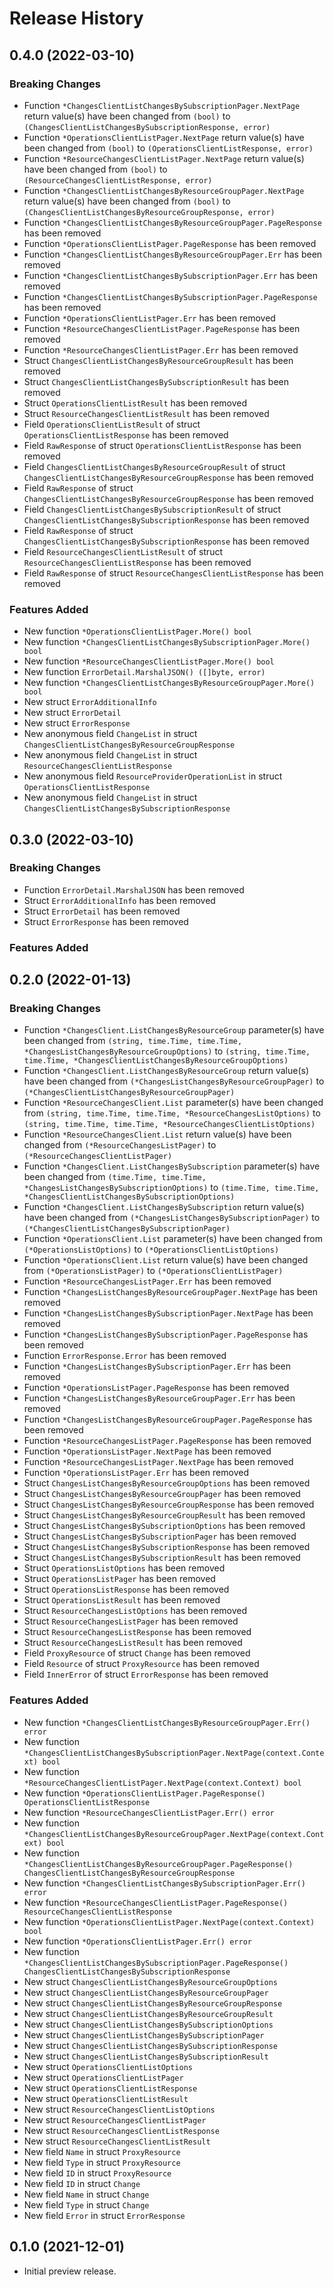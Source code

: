 # Release History

## 0.4.0 (2022-03-10)
### Breaking Changes

- Function `*ChangesClientListChangesBySubscriptionPager.NextPage` return value(s) have been changed from `(bool)` to `(ChangesClientListChangesBySubscriptionResponse, error)`
- Function `*OperationsClientListPager.NextPage` return value(s) have been changed from `(bool)` to `(OperationsClientListResponse, error)`
- Function `*ResourceChangesClientListPager.NextPage` return value(s) have been changed from `(bool)` to `(ResourceChangesClientListResponse, error)`
- Function `*ChangesClientListChangesByResourceGroupPager.NextPage` return value(s) have been changed from `(bool)` to `(ChangesClientListChangesByResourceGroupResponse, error)`
- Function `*ChangesClientListChangesByResourceGroupPager.PageResponse` has been removed
- Function `*OperationsClientListPager.PageResponse` has been removed
- Function `*ChangesClientListChangesByResourceGroupPager.Err` has been removed
- Function `*ChangesClientListChangesBySubscriptionPager.Err` has been removed
- Function `*ChangesClientListChangesBySubscriptionPager.PageResponse` has been removed
- Function `*OperationsClientListPager.Err` has been removed
- Function `*ResourceChangesClientListPager.PageResponse` has been removed
- Function `*ResourceChangesClientListPager.Err` has been removed
- Struct `ChangesClientListChangesByResourceGroupResult` has been removed
- Struct `ChangesClientListChangesBySubscriptionResult` has been removed
- Struct `OperationsClientListResult` has been removed
- Struct `ResourceChangesClientListResult` has been removed
- Field `OperationsClientListResult` of struct `OperationsClientListResponse` has been removed
- Field `RawResponse` of struct `OperationsClientListResponse` has been removed
- Field `ChangesClientListChangesByResourceGroupResult` of struct `ChangesClientListChangesByResourceGroupResponse` has been removed
- Field `RawResponse` of struct `ChangesClientListChangesByResourceGroupResponse` has been removed
- Field `ChangesClientListChangesBySubscriptionResult` of struct `ChangesClientListChangesBySubscriptionResponse` has been removed
- Field `RawResponse` of struct `ChangesClientListChangesBySubscriptionResponse` has been removed
- Field `ResourceChangesClientListResult` of struct `ResourceChangesClientListResponse` has been removed
- Field `RawResponse` of struct `ResourceChangesClientListResponse` has been removed

### Features Added

- New function `*OperationsClientListPager.More() bool`
- New function `*ChangesClientListChangesBySubscriptionPager.More() bool`
- New function `*ResourceChangesClientListPager.More() bool`
- New function `ErrorDetail.MarshalJSON() ([]byte, error)`
- New function `*ChangesClientListChangesByResourceGroupPager.More() bool`
- New struct `ErrorAdditionalInfo`
- New struct `ErrorDetail`
- New struct `ErrorResponse`
- New anonymous field `ChangeList` in struct `ChangesClientListChangesByResourceGroupResponse`
- New anonymous field `ChangeList` in struct `ResourceChangesClientListResponse`
- New anonymous field `ResourceProviderOperationList` in struct `OperationsClientListResponse`
- New anonymous field `ChangeList` in struct `ChangesClientListChangesBySubscriptionResponse`


## 0.3.0 (2022-03-10)
### Breaking Changes

- Function `ErrorDetail.MarshalJSON` has been removed
- Struct `ErrorAdditionalInfo` has been removed
- Struct `ErrorDetail` has been removed
- Struct `ErrorResponse` has been removed

### Features Added



## 0.2.0 (2022-01-13)
### Breaking Changes

- Function `*ChangesClient.ListChangesByResourceGroup` parameter(s) have been changed from `(string, time.Time, time.Time, *ChangesListChangesByResourceGroupOptions)` to `(string, time.Time, time.Time, *ChangesClientListChangesByResourceGroupOptions)`
- Function `*ChangesClient.ListChangesByResourceGroup` return value(s) have been changed from `(*ChangesListChangesByResourceGroupPager)` to `(*ChangesClientListChangesByResourceGroupPager)`
- Function `*ResourceChangesClient.List` parameter(s) have been changed from `(string, time.Time, time.Time, *ResourceChangesListOptions)` to `(string, time.Time, time.Time, *ResourceChangesClientListOptions)`
- Function `*ResourceChangesClient.List` return value(s) have been changed from `(*ResourceChangesListPager)` to `(*ResourceChangesClientListPager)`
- Function `*ChangesClient.ListChangesBySubscription` parameter(s) have been changed from `(time.Time, time.Time, *ChangesListChangesBySubscriptionOptions)` to `(time.Time, time.Time, *ChangesClientListChangesBySubscriptionOptions)`
- Function `*ChangesClient.ListChangesBySubscription` return value(s) have been changed from `(*ChangesListChangesBySubscriptionPager)` to `(*ChangesClientListChangesBySubscriptionPager)`
- Function `*OperationsClient.List` parameter(s) have been changed from `(*OperationsListOptions)` to `(*OperationsClientListOptions)`
- Function `*OperationsClient.List` return value(s) have been changed from `(*OperationsListPager)` to `(*OperationsClientListPager)`
- Function `*ResourceChangesListPager.Err` has been removed
- Function `*ChangesListChangesByResourceGroupPager.NextPage` has been removed
- Function `*ChangesListChangesBySubscriptionPager.NextPage` has been removed
- Function `*ChangesListChangesBySubscriptionPager.PageResponse` has been removed
- Function `ErrorResponse.Error` has been removed
- Function `*ChangesListChangesBySubscriptionPager.Err` has been removed
- Function `*OperationsListPager.PageResponse` has been removed
- Function `*ChangesListChangesByResourceGroupPager.Err` has been removed
- Function `*ChangesListChangesByResourceGroupPager.PageResponse` has been removed
- Function `*ResourceChangesListPager.PageResponse` has been removed
- Function `*OperationsListPager.NextPage` has been removed
- Function `*ResourceChangesListPager.NextPage` has been removed
- Function `*OperationsListPager.Err` has been removed
- Struct `ChangesListChangesByResourceGroupOptions` has been removed
- Struct `ChangesListChangesByResourceGroupPager` has been removed
- Struct `ChangesListChangesByResourceGroupResponse` has been removed
- Struct `ChangesListChangesByResourceGroupResult` has been removed
- Struct `ChangesListChangesBySubscriptionOptions` has been removed
- Struct `ChangesListChangesBySubscriptionPager` has been removed
- Struct `ChangesListChangesBySubscriptionResponse` has been removed
- Struct `ChangesListChangesBySubscriptionResult` has been removed
- Struct `OperationsListOptions` has been removed
- Struct `OperationsListPager` has been removed
- Struct `OperationsListResponse` has been removed
- Struct `OperationsListResult` has been removed
- Struct `ResourceChangesListOptions` has been removed
- Struct `ResourceChangesListPager` has been removed
- Struct `ResourceChangesListResponse` has been removed
- Struct `ResourceChangesListResult` has been removed
- Field `ProxyResource` of struct `Change` has been removed
- Field `Resource` of struct `ProxyResource` has been removed
- Field `InnerError` of struct `ErrorResponse` has been removed

### Features Added

- New function `*ChangesClientListChangesByResourceGroupPager.Err() error`
- New function `*ChangesClientListChangesBySubscriptionPager.NextPage(context.Context) bool`
- New function `*ResourceChangesClientListPager.NextPage(context.Context) bool`
- New function `*OperationsClientListPager.PageResponse() OperationsClientListResponse`
- New function `*ResourceChangesClientListPager.Err() error`
- New function `*ChangesClientListChangesByResourceGroupPager.NextPage(context.Context) bool`
- New function `*ChangesClientListChangesByResourceGroupPager.PageResponse() ChangesClientListChangesByResourceGroupResponse`
- New function `*ChangesClientListChangesBySubscriptionPager.Err() error`
- New function `*ResourceChangesClientListPager.PageResponse() ResourceChangesClientListResponse`
- New function `*OperationsClientListPager.NextPage(context.Context) bool`
- New function `*OperationsClientListPager.Err() error`
- New function `*ChangesClientListChangesBySubscriptionPager.PageResponse() ChangesClientListChangesBySubscriptionResponse`
- New struct `ChangesClientListChangesByResourceGroupOptions`
- New struct `ChangesClientListChangesByResourceGroupPager`
- New struct `ChangesClientListChangesByResourceGroupResponse`
- New struct `ChangesClientListChangesByResourceGroupResult`
- New struct `ChangesClientListChangesBySubscriptionOptions`
- New struct `ChangesClientListChangesBySubscriptionPager`
- New struct `ChangesClientListChangesBySubscriptionResponse`
- New struct `ChangesClientListChangesBySubscriptionResult`
- New struct `OperationsClientListOptions`
- New struct `OperationsClientListPager`
- New struct `OperationsClientListResponse`
- New struct `OperationsClientListResult`
- New struct `ResourceChangesClientListOptions`
- New struct `ResourceChangesClientListPager`
- New struct `ResourceChangesClientListResponse`
- New struct `ResourceChangesClientListResult`
- New field `Name` in struct `ProxyResource`
- New field `Type` in struct `ProxyResource`
- New field `ID` in struct `ProxyResource`
- New field `ID` in struct `Change`
- New field `Name` in struct `Change`
- New field `Type` in struct `Change`
- New field `Error` in struct `ErrorResponse`


## 0.1.0 (2021-12-01)

- Initial preview release.
